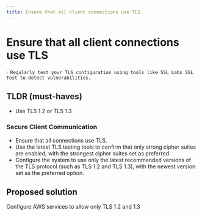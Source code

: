 ```yaml
---
title: Ensure that all client connections use TLS
---
```


# Ensure that all client connections use TLS

```
ℹ️ Regularly test your TLS configuration using tools like SSL Labs SSL Test to detect vulnerabilities.
```

## TLDR (must-haves)

- Use TLS 1.2 or TLS 1.3

### Secure Client Communication

- Ensure that all connections use TLS.
- Use the latest TLS testing tools to confirm that only strong cipher suites are enabled, with the strongest cipher suites set as preferred.
- Configure the system to use only the latest recommended versions of the TLS protocol (such as TLS 1.2 and TLS 1.3), with the newest version set as the preferred option.

## Proposed solution

Configure AWS services to allow only TLS 1.2 and 1.3
